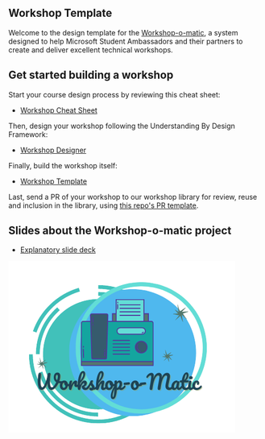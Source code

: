 ## Workshop Template

Welcome to the design template for the [Workshop-o-matic](presentation.pptx), a system designed to help Microsoft Student Ambassadors and their partners to create and deliver excellent technical workshops.

## Get started building a workshop

Start your course design process by reviewing this cheat sheet:
- [Workshop Cheat Sheet](cheat-sheet.md)

Then, design your workshop following the Understanding By Design Framework:

- [Workshop Designer](../workshop/workshop-designer.md)

Finally, build the workshop itself:

- [Workshop Template](../workshop/README.md)

Last, send a PR of your workshop to our workshop library for review, reuse and inclusion in the library, using [this repo's PR template](https://github.com/microsoft/workshop-library).

## Slides about the Workshop-o-matic project

- [Explanatory slide deck](https://microsoft-my.sharepoint.com/:p:/p/jelooper/EZdjo0MracJFrM9PQBSEhmIB32nsPSslmLFdopRPUYH-rg?e=ge1wL1)

![workshop-o-matic logo](logo.png)

